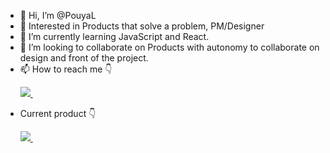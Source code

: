 - 👋 Hi, I’m @PouyaL
- 👀 Interested in Products that solve a problem, PM/Designer 
- 🌱 I’m currently learning JavaScript and React.
- 💞️ I’m looking to collaborate on Products with autonomy to collaborate on design and front of the project.
- 📫 How to reach me 👇 <p><a href="https://www.linkedin.com/in/pouya-lotfi-70531236/" rel="nofollow noreferrer">
    <img src="https://img.shields.io/badge/LinkedIn-0077B5?style=for-the-badge&logo=linkedin&logoColor=white"/>
  </a> &nbsp;</p>
-  Current product 👇 <p><a href="https://qpage.one/" rel="nofollow">
    <img src="https://img.shields.io/badge/website-000000?style=for-the-badge&logo=About.me&logoColor=white"/>
  </a> &nbsp;</p>
  
